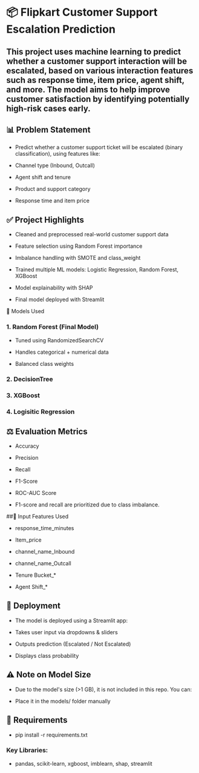 # 📦 Flipkart Customer Support Escalation Prediction

## This project uses machine learning to predict whether a customer support interaction will be escalated, based on various interaction features such as response time, item price, agent shift, and more. The model aims to help improve customer satisfaction by identifying potentially high-risk cases early.

## 📊 Problem Statement

- Predict whether a customer support ticket will be escalated (binary classification), using features like:

- Channel type (Inbound, Outcall)

- Agent shift and tenure

- Product and support category

- Response time and item price

## ✅ Project Highlights

- Cleaned and preprocessed real-world customer support data

- Feature selection using Random Forest importance

- Imbalance handling with SMOTE and class_weight

- Trained multiple ML models: Logistic Regression, Random Forest, XGBoost

- Model explainability with SHAP

- Final model deployed with Streamlit

🧠 Models Used

### 1. Random Forest (Final Model)

- Tuned using RandomizedSearchCV

- Handles categorical + numerical data

- Balanced class weights

### 2. DecisionTree

### 3. XGBoost

### 4. Logisitic Regression

## ⚖️ Evaluation Metrics

- Accuracy

- Precision

- Recall

- F1-Score

- ROC-AUC Score

- F1-score and recall are prioritized due to class imbalance.


##🧾 Input Features Used

- response_time_minutes

- Item_price

- channel_name_Inbound

- channel_name_Outcall

- Tenure Bucket_*

- Agent Shift_*

## 🚀 Deployment

- The model is deployed using a Streamlit app:

- Takes user input via dropdowns & sliders

- Outputs prediction (Escalated / Not Escalated)

- Displays class probability

## ⚠️ Note on Model Size

- Due to the model's size (>1 GB), it is not included in this repo. You can:

- Place it in the models/ folder manually

## 📌 Requirements

- pip install -r requirements.txt

### Key Libraries:

- pandas, scikit-learn, xgboost, imblearn, shap, streamlit
